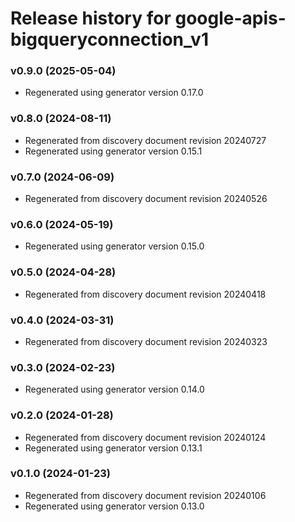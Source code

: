 # Release history for google-apis-bigqueryconnection_v1

### v0.9.0 (2025-05-04)

* Regenerated using generator version 0.17.0

### v0.8.0 (2024-08-11)

* Regenerated from discovery document revision 20240727
* Regenerated using generator version 0.15.1

### v0.7.0 (2024-06-09)

* Regenerated from discovery document revision 20240526

### v0.6.0 (2024-05-19)

* Regenerated using generator version 0.15.0

### v0.5.0 (2024-04-28)

* Regenerated from discovery document revision 20240418

### v0.4.0 (2024-03-31)

* Regenerated from discovery document revision 20240323

### v0.3.0 (2024-02-23)

* Regenerated using generator version 0.14.0

### v0.2.0 (2024-01-28)

* Regenerated from discovery document revision 20240124
* Regenerated using generator version 0.13.1

### v0.1.0 (2024-01-23)

* Regenerated from discovery document revision 20240106
* Regenerated using generator version 0.13.0

